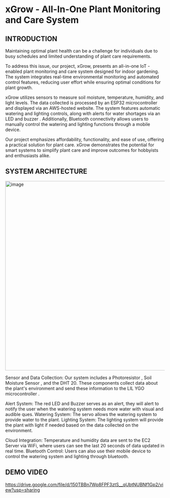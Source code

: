 # xGrow - All-In-One Plant Monitoring and Care System

## INTRODUCTION
Maintaining optimal plant health can be a challenge for individuals due to busy schedules and limited
understanding of plant care requirements. 

To address this issue, our project, xGrow, presents an all-in-one IoT -enabled plant monitoring and care system designed for indoor gardening. The system
integrates real-time environmental monitoring and automated control features, reducing user effort
while ensuring optimal conditions for plant growth. 

xGrow utilizes sensors to measure soil moisture, temperature, humidity, and light levels. 
The data collected is processed by an ESP32 microcontroller and displayed via an AWS-hosted website. The system features automatic watering and lighting
controls, along with alerts for water shortages via an LED and buzzer . Additionally, Bluetooth
connectivity allows users to manually control the watering and lighting functions through a mobile
device. 

Our project emphasizes affordability, functionality, and ease of use, offering a practical solution
for plant care. xGrow demonstrates the potential for smart systems to simplify plant care and improve
outcomes for hobbyists and enthusiasts alike.

## SYSTEM ARCHITECTURE

<img width="599" alt="image" src="https://github.com/user-attachments/assets/aa312261-d940-4be9-af02-803ec4869ed4" />

Sensor and Data Collection: Our system includes a Photoresistor , Soil Moisture Sensor , and the DHT 20.
These components collect data about the plant's environment and send these information to the LIL YGO
microcontroller .

Alert System: The red LED and Buzzer serves as an alert, they will alert to notify the user when the watering
system needs more water with visual and audible ques.
Watering System: The servo allows the watering system to provide water to the plant.
Lighting System: The lighting system will provide the plant with light if needed based on the data collected
on the environment.

Cloud Integration: Temperature and humidity data are sent to the EC2 Server via WiFi, where users can see
the last 20 seconds of data updated in real time.
Bluetooth Control: Users can also use their mobile device to control the watering system and lighting
through bluetooth.

## DEMO VIDEO
https://drive.google.com/file/d/150TBBn7Wp8FPF3ztS__qUbtNUBNf1Gp2/view?usp=sharing
